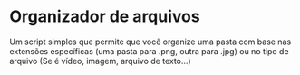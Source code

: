 # Organizador de arquivos

Um script simples que permite que você organize uma pasta com base nas extensões específicas (uma pasta para .png, outra para .jpg) ou no tipo de arquivo (Se é vídeo, imagem, arquivo de texto...)
